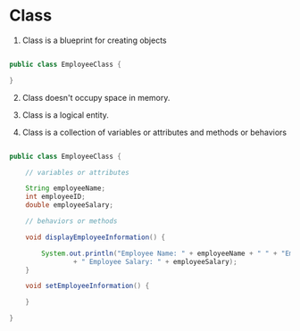 # Class

1. Class is a blueprint for creating objects

```java

public class EmployeeClass {

}

```

2. Class doesn't occupy space in memory.
3. Class is a logical entity.

4. Class is a collection of variables or attributes and methods or behaviors

```java

public class EmployeeClass {

	// variables or attributes

	String employeeName;
	int employeeID;
	double employeeSalary;

	// behaviors or methods

	void displayEmployeeInformation() {

		System.out.println("Employee Name: " + employeeName + " " + "Employee ID: " + employeeID + " "
				+ " Employee Salary: " + employeeSalary);
	}

	void setEmployeeInformation() {

	}

}


```








